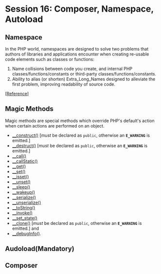 # Session 16: Composer, Namespace, Autoload

## Namespace

In the PHP world, namespaces are designed to solve two problems that authors of libraries and applications encounter when creating re-usable code elements such as classes or functions:

1. Name collisions between code you create, and internal PHP classes/functions/constants or third-party classes/functions/constants.
2. Ability to alias (or shorten) Extra_Long_Names designed to alleviate the first problem, improving readability of source code.

[[Reference](https://https://www.w3schools.com/php/php_namespaces.asp)]

## Magic Methods

Magic methods are special methods which override PHP's default's action when certain actions are performed on an object.

* [__construct()](https://www.php.net/manual/en/language.oop5.decon.php#object.construct) [*must* be declared as `public`, otherwise an **`E_WARNING`** is emitted.]
* [__destruct()](https://www.php.net/manual/en/language.oop5.decon.php#object.destruct) [*must* be declared as `public`, otherwise an **`E_WARNING`** is emitted.]
* [__call()](https://www.php.net/manual/en/language.oop5.overloading.php#object.call)
* [__callStatic()](https://www.php.net/manual/en/language.oop5.overloading.php#object.callstatic)
* [__get()](https://www.php.net/manual/en/language.oop5.overloading.php#object.get)
* [__set()](https://www.php.net/manual/en/language.oop5.overloading.php#object.set)
* [__isset()](https://www.php.net/manual/en/language.oop5.overloading.php#object.isset)
* [__unset()](https://www.php.net/manual/en/language.oop5.overloading.php#object.unset)
* [__sleep()](https://www.php.net/manual/en/language.oop5.magic.php#object.sleep)
* [__wakeup()](https://www.php.net/manual/en/language.oop5.magic.php#object.wakeup)
* [__serialize()](https://www.php.net/manual/en/language.oop5.magic.php#object.serialize)
* [__unserialize()](https://www.php.net/manual/en/language.oop5.magic.php#object.unserialize)
* [__toString()](https://www.php.net/manual/en/language.oop5.magic.php#object.tostring)
* [__invoke()](https://www.php.net/manual/en/language.oop5.magic.php#object.invoke)
* [__set_state()](https://www.php.net/manual/en/language.oop5.magic.php#object.set-state)
* [__clone()](https://www.php.net/manual/en/language.oop5.cloning.php#object.clone) [*must* be declared as `public`, otherwise an **`E_WARNING`** is emitted.] and
* [__debugInfo()](https://www.php.net/manual/en/language.oop5.magic.php#object.debuginfo).

## Audoload(Mandatory)

## Composer
